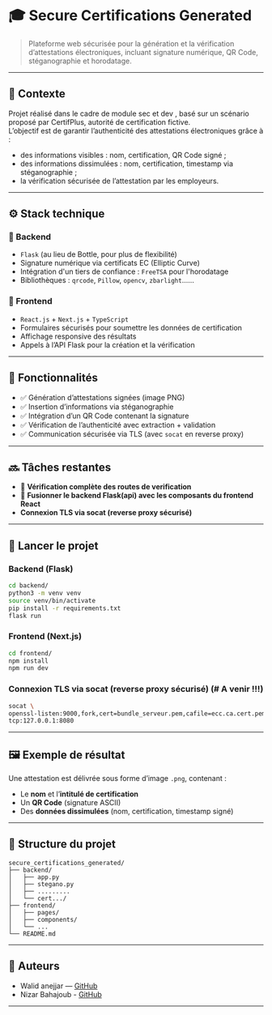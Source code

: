 # 🎓 Secure Certifications Generated

> Plateforme web sécurisée pour la génération et la vérification d’attestations électroniques, incluant signature numérique, QR Code, stéganographie et horodatage.

---

## 📌 Contexte

Projet réalisé dans le cadre de module sec et dev , basé sur un scénario proposé par CertifPlus, autorité de certification fictive.  
L’objectif est de garantir l’authenticité des attestations électroniques grâce à :
- des informations visibles : nom, certification, QR Code signé ;
- des informations dissimulées : nom, certification, timestamp via stéganographie ;
- la vérification sécurisée de l’attestation par les employeurs.

---

## ⚙️ Stack technique

### 🔹 Backend
- `Flask` (au lieu de Bottle, pour plus de flexibilité)
- Signature numérique via certificats EC (Elliptic Curve)
- Intégration d'un tiers de confiance : `FreeTSA` pour l'horodatage
- Bibliothèques : `qrcode`, `Pillow`, `opencv`, `zbarlight`......

### 🔹 Frontend
- `React.js` + `Next.js` + `TypeScript`
- Formulaires sécurisés pour soumettre les données de certification
- Affichage responsive des résultats
- Appels à l’API Flask pour la création et la vérification

---

## 🔐 Fonctionnalités

- ✅ Génération d’attestations signées (image PNG)
- ✅ Insertion d’informations via stéganographie
- ✅ Intégration d’un QR Code contenant la signature
- ✅ Vérification de l’authenticité avec extraction + validation
- ✅ Communication sécurisée via TLS (avec `socat` en reverse proxy)

---

## 🔜 Tâches restantes

- 🔄 **Vérification complète des routes de verification**
- 🔗 **Fusionner le backend Flask(api) avec les composants du frontend React**
-  **Connexion TLS via socat (reverse proxy sécurisé)**

---

## 🚀 Lancer le projet

### Backend (Flask)

```bash
cd backend/
python3 -m venv venv
source venv/bin/activate
pip install -r requirements.txt
flask run
```

### Frontend (Next.js)

```bash
cd frontend/
npm install
npm run dev
```

### Connexion TLS via socat (reverse proxy sécurisé) (# A venir !!!)

```bash
socat \
openssl-listen:9000,fork,cert=bundle_serveur.pem,cafile=ecc.ca.cert.pem,verify=0 \
tcp:127.0.0.1:8080
```

---

## 🖼 Exemple de résultat

Une attestation est délivrée sous forme d’image `.png`, contenant :
- Le **nom** et l’**intitulé de certification**
- Un **QR Code** (signature ASCII)
- Des **données dissimulées** (nom, certification, timestamp signé)

---

## 📂 Structure du projet

```text
secure_certifications_generated/
├── backend/
│   ├── app.py
│   ├── stegano.py
│   ├── .........
│   └── cert.../
├── frontend/
│   ├── pages/
│   ├── components/
│   └── ...
└── README.md
```

---

## 👥 Auteurs

- Walid anejjar — [GitHub](https://github.com/anjwalid)
- Nizar Bahajoub - [GitHub](https://github.com/Nizar-Bahajoub)

---


